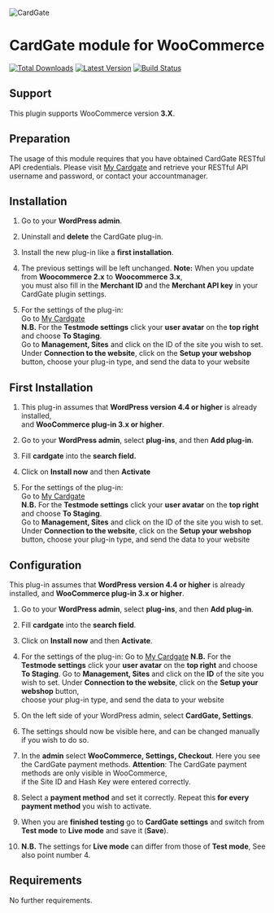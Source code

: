 ![CardGate](https://cdn.curopayments.net/thumb/200/logos/cardgate.png)

# CardGate module for WooCommerce

[![Total Downloads](https://img.shields.io/packagist/dt/cardgate/woocommerce.svg)](https://packagist.org/packages/cardgate/woocommerce)
[![Latest Version](https://img.shields.io/packagist/v/cardgate/woocommerce.svg)](https://github.com/cardgate/woocommerce/releases)
[![Build Status](https://travis-ci.org/cardgate/woocommerce.svg?branch=master)](https://travis-ci.org/cardgate/woocommerce)

## Support

This plugin supports WooCommerce version **3.X**.

## Preparation

The usage of this module requires that you have obtained CardGate RESTful API credentials.
Please visit [My Cardgate](https://my.cardgate.com/) and retrieve your RESTful API username and password, or contact your accountmanager.

## Installation

1. Go to your **WordPress admin**.

2. Uninstall and **delete** the CardGate plug-in.

3. Install the new plug-in like a **first installation**.

4. The previous settings will be left unchanged.
   **Note:** When you update from **Woocommerce 2.x** to **Woocommerce 3.x**,  
   you must also fill in the **Merchant ID** and the **Merchant API key** in your CardGate plugin settings.

5. For the settings of the plug-in:  
   Go to [My Cardgate](https://my.cardgate.com/)  
   **N.B.** For the **Testmode settings** click your **user avatar** on the **top right** and choose **To Staging**.  
   Go to **Management, Sites** and click on the ID of the site you wish to set.  
   Under **Connection to the website**, click on the **Setup your webshop** button, choose your plug-in type, and send the data to your website

## First Installation

1. This plug-in assumes that **WordPress version 4.4  or higher** is already installed,  
   and **WooCommerce plug-in 3.x or higher**.

2. Go to your **WordPress admin**, select **plug-ins**, and then **Add plug-in**.

3. Fill **cardgate** into the **search field.**

4. Click on **Install now** and then **Activate**

5. For the settings of the plug-in:  
   Go to [My Cardgate](https://my.cardgate.com/)  
   **N.B.** For the **Testmode settings** click your **user avatar** on the **top right** and choose **To Staging**.  
   Go to **Management, Sites** and click on the ID of the site you wish to set.  
   Under **Connection to the website**, click on the **Setup your webshop** button, choose your plug-in type, and send the data to your website

## Configuration

This plug-in assumes that **WordPress version 4.4  or higher** is already installed,
and **WooCommerce plug-in 3.x or higher**.

1. Go to your **WordPress admin**, select **plug-ins**, and then **Add plug-in**.

2. Fill **cardgate** into the **search field**.

3. Click on **Install now** and then **Activate**. 

4. For the settings of the plug-in:
   Go to [My Cardgate](https://my.cardgate.com/) 
   **N.B.** For the **Testmode settings** click your **user avatar** on the **top right** and choose **To Staging**.
   Go to **Management, Sites** and click on the **ID** of the site you wish to set.
   Under **Connection to the website**, click on the **Setup your webshop** button,  
   choose your plug-in type, and send the data to your website

5. On the left side of your WordPress admin, select **CardGate, Settings**.

6. The settings should now be visible here, and can be changed manually if you wish to do so.

7. In the **admin** select **WooCommerce, Settings, Checkout**.
   Here you see the CardGate payment methods.
   **Attention**: The CardGate payment methods are only visible in WooCommerce,  
   if the Site ID and Hash Key were entered correctly.

8. Select a **payment method** and set it correctly.
   Repeat this **for every payment method** you wish to activate.

9. When you are **finished testing** go to **CardGate settings** and switch from **Test mode** to **Live mode** and save it (**Save**).

10. **N.B.** The settings for **Live mode** can differ from those of **Test mode**, See also point number 4.

## Requirements

No further requirements.
